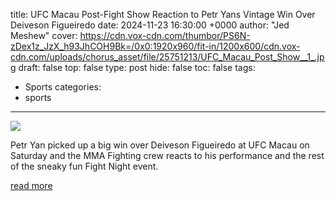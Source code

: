 title: UFC Macau Post-Fight Show Reaction to Petr Yans Vintage Win Over Deiveson Figueiredo
date: 2024-11-23 16:30:00 +0000
author: "Jed Meshew"
cover: https://cdn.vox-cdn.com/thumbor/PS6N-zDex1z_JzX_h93JhCOH9Bk=/0x0:1920x960/fit-in/1200x600/cdn.vox-cdn.com/uploads/chorus_asset/file/25751213/UFC_Macau_Post_Show__1_.jpg
draft: false
top: false
type: post
hide: false
toc: false
tags:
  - Sports
categories:
  - sports
---

![](https://cdn.vox-cdn.com/thumbor/PS6N-zDex1z_JzX_h93JhCOH9Bk=/0x0:1920x960/fit-in/1200x600/cdn.vox-cdn.com/uploads/chorus_asset/file/25751213/UFC_Macau_Post_Show__1_.jpg)

Petr Yan picked up a big win over Deiveson Figueiredo at UFC Macau on Saturday and the MMA Fighting crew reacts to his performance and the rest of the sneaky fun Fight Night event.

[read more](https://www.mmafighting.com/2024/11/23/24304059/ufc-macau-post-fight-show-reaction-to-petr-yans-vintage-win-over-deiveson-figueiredo)
